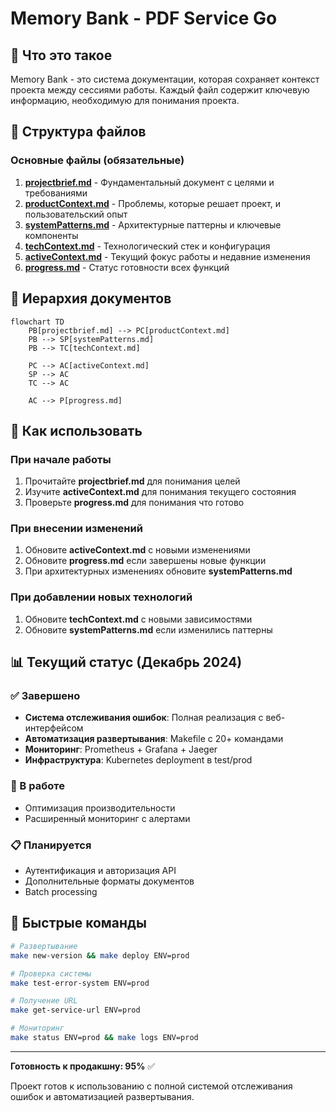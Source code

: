 # Memory Bank - PDF Service Go

## 🧠 Что это такое

Memory Bank - это система документации, которая сохраняет контекст проекта между сессиями работы. Каждый файл содержит ключевую информацию, необходимую для понимания проекта.

## 📁 Структура файлов

### Основные файлы (обязательные)
1. **[projectbrief.md](projectbrief.md)** - Фундаментальный документ с целями и требованиями
2. **[productContext.md](productContext.md)** - Проблемы, которые решает проект, и пользовательский опыт
3. **[systemPatterns.md](systemPatterns.md)** - Архитектурные паттерны и ключевые компоненты
4. **[techContext.md](techContext.md)** - Технологический стек и конфигурация
5. **[activeContext.md](activeContext.md)** - Текущий фокус работы и недавние изменения
6. **[progress.md](progress.md)** - Статус готовности всех функций

## 🔄 Иерархия документов

```mermaid
flowchart TD
    PB[projectbrief.md] --> PC[productContext.md]
    PB --> SP[systemPatterns.md]
    PB --> TC[techContext.md]
    
    PC --> AC[activeContext.md]
    SP --> AC
    TC --> AC
    
    AC --> P[progress.md]
```

## 🎯 Как использовать

### При начале работы
1. Прочитайте **projectbrief.md** для понимания целей
2. Изучите **activeContext.md** для понимания текущего состояния
3. Проверьте **progress.md** для понимания что готово

### При внесении изменений
1. Обновите **activeContext.md** с новыми изменениями
2. Обновите **progress.md** если завершены новые функции
3. При архитектурных изменениях обновите **systemPatterns.md**

### При добавлении новых технологий
1. Обновите **techContext.md** с новыми зависимостями
2. Обновите **systemPatterns.md** если изменились паттерны

## 📊 Текущий статус (Декабрь 2024)

### ✅ Завершено
- **Система отслеживания ошибок**: Полная реализация с веб-интерфейсом
- **Автоматизация развертывания**: Makefile с 20+ командами
- **Мониторинг**: Prometheus + Grafana + Jaeger
- **Инфраструктура**: Kubernetes deployment в test/prod

### 🔄 В работе
- Оптимизация производительности
- Расширенный мониторинг с алертами

### 📋 Планируется
- Аутентификация и авторизация API
- Дополнительные форматы документов
- Batch processing

## 🚀 Быстрые команды

```bash
# Развертывание
make new-version && make deploy ENV=prod

# Проверка системы
make test-error-system ENV=prod

# Получение URL
make get-service-url ENV=prod

# Мониторинг
make status ENV=prod && make logs ENV=prod
```

---

**Готовность к продакшну: 95%** ✅

Проект готов к использованию с полной системой отслеживания ошибок и автоматизацией развертывания.